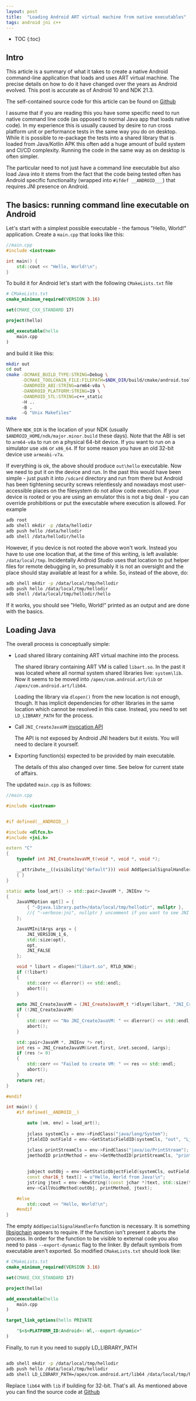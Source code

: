 ```yaml
---
layout: post
title:  "Loading Android ART virtual machine from native executables"
tags: android jni c++
---
```


* TOC
{:toc}

## Intro

This article is a summary of what it takes to create a native Android command-line application that loads and uses ART virtual machine. The precise details on how to do it have changed over the years as Android evolved. This post is accurate as of Android 10 and NDK 21.3. 

The self-contained source code for this article can be found on [Github](https://github.com/gershnik/android-cmdline-jni)

I assume that if you are reading this you have some specific need to run native command line code (as opposed to normal Java app that loads native code). In my experience this is usually caused by desire to run cross platform unit or performance tests in the same way you do on desktop. While it is possible to re-package the tests into a shared library that is loaded from Java/Kotlin APK this often add a huge amount of build system and CI/CD complexity. Running the code in the same way as on desktop is often simpler.

The particular need to not just have a command line executable but also load Java into it stems from the fact that the code being tested often has Android specific functionality (wrapped into `#ifdef __ANDROID___`) that requires JNI presence on Android. 


## The basics: running command line executable on Android

Let's start with a simplest possible executable - the famous "Hello, World!" application. Create a `main.cpp` that looks like this:

```cpp
//main.cpp
#include <iostream>

int main() {
    std::cout << "Hello, World!\n";
}
```

To build it for Android let's start with the following `CMakeLists.txt` file

```cmake
# CMakeLists.txt
cmake_minimum_required(VERSION 3.16)

set(CMAKE_CXX_STANDARD 17)

project(hello)

add_executable(hello
    main.cpp
)

```

and build it like this:

```bash
mkdir out
cd out
cmake -DCMAKE_BUILD_TYPE:STRING=Debug \
      -DCMAKE_TOOLCHAIN_FILE:FILEPATH=$NDK_DIR/build/cmake/android.toolchain.cmake \
      -DANDROID_ABI:STRING=arm64-v8a \
      -DANDROID_PLATFORM:STRING=19 \
      -DANDROID_STL:STRING=c++_static 
      -H .. 
      -B . 
      -G "Unix Makefiles"
make
```

Where `NDK_DIR` is the location of your NDK (usually `$ANDROID_HOME/ndk/major.minor.build` these days).
Note that the ABI is set to `arm64-v8a` to run on a physical 64-bit device. If you want to run on a simulator use `x86` or `x86_64`. If for some reason you have an old 32-bit device use `armeabi-v7a`.

If everything is ok, the above should produce `out\hello` executable. Now we need to put it on the device and run. In the past this would have been simple - just push it into `/sdcard` directory and run from there but Android has been tightening security screws relentlessly and nowadays most user-accessible places on the filesystem do not allow code execution. If your device is rooted or you are using an emulator this is not a big deal - you can override prohibitions or put the executable where execution is allowed. For example

```bash
adb root
adb shell mkdir -p /data/hellodir
adb push hello /data/hellodir
adb shell /data/hellodir/hello
```

However, if you device is not rooted the above won't work. Instead you have to use one location that, at the time of this writing, is left available: `/data/local/tmp`. Incidentally Android Studio uses that location to put helper files for remote debugging in, so presumably it is not an oversight and the place should stay available at least for a while. 
So, instead of the above, do:

```bash
adb shell mkdir -p /data/local/tmp/hellodir
adb push hello /data/local/tmp/hellodir
adb shell /data/local/tmp/hellodir/hello
```

If it works, you should see "Hello, World!" printed as an output and are done with the basics.

## Loading Java 

The overall process is conceptually simple:

* Load shared library containing ART virtual machine into the process.
  
  The shared library containing ART VM is called `libart.so`. In the past it was located where all normal system shared libraries live: `system\lib`. Now it seems to be moved into `/apex/com.android.art/lib` or `/apex/com.android.art/lib64`.

  Loading the library via `dlopen()` from the new location is not enough, though. It has implicit dependencies for other libraries in the same location which cannot be resolved in this case. Instead, you need to set `LD_LIBRARY_PATH` for the process.
* Call `JNI_CreateJavaVM` [invocation API](https://docs.oracle.com/javase/7/docs/technotes/guides/jni/spec/invocation.html)
  
  The API is not exposed by Android JNI headers but it exists. You will need to declare it yourself.

* Exporting function(s) expected to be provided by main executable. 
  
  The details of this also changed over time. See below for current state of affairs.

The updated `main.cpp` is as follows:

```cpp
//main.cpp

#include <iostream>


#if defined(__ANDROID__)

#include <dlfcn.h>
#include <jni.h>

extern "C"
{
    typedef int JNI_CreateJavaVM_t(void *, void *, void *);

    __attribute__((visibility("default"))) void AddSpecialSignalHandlerFn() 
    { }
}

static auto load_art() -> std::pair<JavaVM *, JNIEnv *>
{
    JavaVMOption opt[] = {
        { "-Djava.library.path=/data/local/tmp/hellodir", nullptr },
        //{ "-verbose:jni", nullptr } uncomment if you want to see JNI debugging info in logcat
    };

    JavaVMInitArgs args = {
        JNI_VERSION_1_6,
        std::size(opt),
        opt,
        JNI_FALSE
    };

    void * libart = dlopen("libart.so", RTLD_NOW);
    if (!libart) 
    {
        std::cerr << dlerror() << std::endl;
        abort();
    }

    auto JNI_CreateJavaVM = (JNI_CreateJavaVM_t *)dlsym(libart, "JNI_CreateJavaVM");
    if (!JNI_CreateJavaVM)
    {
        std::cerr << "No JNI_CreateJavaVM: " << dlerror() << std::endl;
        abort();
    }

    std::pair<JavaVM *, JNIEnv *> ret;
    int res = JNI_CreateJavaVM(&ret.first, &ret.second, &args);
    if (res != 0)
    {
        std::cerr << "Failed to create VM: " << res << std::endl;
        abort();
    }
    return ret;
}

#endif

int main() {
    #if defined(__ANDROID__)

        auto [vm, env] = load_art();
        
        jclass systemCls = env->FindClass("java/lang/System");
        jfieldID outField = env->GetStaticFieldID(systemCls, "out", "Ljava/io/PrintStream;");

        jclass printStreamCls = env->FindClass("java/io/PrintStream");
        jmethodID printMethod = env->GetMethodID(printStreamCls, "print", "(Ljava/lang/String;)V");
        
        
        jobject outObj = env->GetStaticObjectField(systemCls, outField);
        const char16_t text[] = u"Hello, World from Java!\n";
        jstring jtext = env->NewString((const jchar *)text, std::size(text) - 1);
        env->CallVoidMethod(outObj, printMethod, jtext);

    #else
        std::cout << "Hello, World!\n";
    #endif
}

```

The empty `AddSpecialSignalHandlerFn` function is necessary. It is something [libsigchain](https://android.googlesource.com/platform/art/+/refs/heads/master/sigchainlib/) appears to require. If the function isn't present it aborts the process. 
In order for the function to be visible to external code you also need to pass `--export-dynamic` flag to the linker. By default symbols from executable aren't exported. So modified `CMakeLists.txt` should look like:

```cmake
# CMakeLists.txt
cmake_minimum_required(VERSION 3.16)

set(CMAKE_CXX_STANDARD 17)

project(hello)

add_executable(hello
    main.cpp
)

target_link_options(hello PRIVATE

    "$<$<PLATFORM_ID:Android>:-Wl,--export-dynamic>"
)
```

Finally, to run it you need to supply LD_LIBRARY_PATH

```bash

adb shell mkdir -p /data/local/tmp/hellodir
adb push hello /data/local/tmp/hellodir
adb shell LD_LIBRARY_PATH=/apex/com.android.art/lib64 /data/local/tmp/hellodir/hello

```

Replace `lib64` with `lib` if building for 32-bit.
That's all. As mentioned above you can find the source code at [Github](https://github.com/gershnik/android-cmdline-jni)







